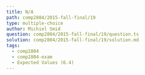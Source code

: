```yaml
---
title: N/A
path: comp2804/2015-fall-final/19
type: multiple-choice
author: Michiel Smid
question: comp2804/2015-fall-final/19/question.ts
solution: comp2804/2015-fall-final/19/solution.md
tags:
  - comp2804
  - comp2804-exam
  - Expected Values (6.4)
---
```

